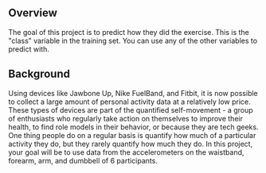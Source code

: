 ## Overview

The goal of this project is to predict how they did the exercise. This is the "class" variable in the training set. You can use any of the other variables to predict with.

## Background

Using devices like Jawbone Up, Nike FuelBand, and Fitbit, it is now possible to collect a large amount of personal activity data at a relatively low price. These types of devices are part of the quantified self-movement - a group of enthusiasts who regularly take action on themselves to improve their health, to find role models in their behavior, or because they are tech geeks. One thing people do on a regular basis is quantify how much of a particular activity they do, but they rarely quantify how much they do. In this project, your goal will be to use data from the accelerometers on the waistband, forearm, arm, and dumbbell of 6 participants.
